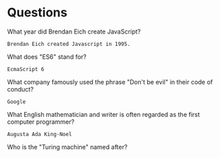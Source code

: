 # Questions

What year did Brendan Eich create JavaScript?

```
Brendan Eich created Javascript in 1995.
```

What does "ES6" stand for?

```
EcmaScript 6
```

What company famously used the phrase "Don't be evil" in their code of conduct?

```
Google
```

What English mathematician and writer is often regarded as the first computer programmer?

```
Augusta Ada King-Noel
```

Who is the "Turing machine" named after?

```

```
